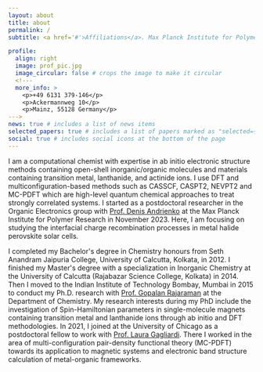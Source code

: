 ```yaml
---
layout: about
title: about
permalink: /
subtitle: <a href='#'>Affiliations</a>. Max Planck Institute for Polymer Research

profile:
  align: right
  image: prof_pic.jpg
  image_circular: false # crops the image to make it circular
  <!---
  more_info: >
    <p>+49 6131 379-146</p>
    <p>Ackermannweg 10</p>
    <p>Mainz, 55128 Germany</p>
--->
news: true # includes a list of news items
selected_papers: true # includes a list of papers marked as "selected={true}"
social: true # includes social icons at the bottom of the page
---
```


I am a computational chemist with expertise in ab initio electronic structure methods containing open-shell inorganic/organic molecules and materials containing transition metal, lanthanide, and actinide ions. I use DFT and multiconfiguration-based methods such as CASSCF, CASPT2, NEVPT2 and MC-PDFT which are high-level quantum chemical approaches to treat strongly correlated systems. I started as a postdoctoral researcher in the Organic Electronics group with [Prof. Denis Andrienko](https://www2.mpip-mainz.mpg.de/~andrienk/) at the Max Planck Institute for Polymer Research in November 2023. Here, I am focusing on studying the interfacial charge recombination processes in metal halide perovskite solar cells.

I completed my Bachelor's degree in Chemistry honours from Seth Anandram Jaipuria College, University of Calcutta, Kolkata, in 2012. I finished my Master's degree with a specialization in Inorganic Chemistry at the University of Calcutta (Rajabazar Science College, Kolkata) in 2014. Then I moved to the Indian Institute of Technology Bombay, Mumbai in 2015 to conduct my Ph.D. research with [Prof. Gopalan Rajaraman](https://www.chem.iitb.ac.in/~rajaraman/) at the Department of Chemistry. My research interests during my PhD include the investigation of Spin-Hamiltonian parameters in single-molecule magnets containing transition metal and lanthanide ions through ab initio and DFT methodologies. In 2021, I joined at the University of Chicago as a postdoctoral fellow to work with [Prof. Laura Gagliardi](https://gagliardigroup.uchicago.edu/). There I worked in the area of multi-configuration pair-density functional theory (MC-PDFT) towards its application to magnetic systems and electronic band structure calculation of metal-organic frameworks.

<!---
Put your address / P.O. box / other info right below your picture. You can also disable any of these elements by editing `profile` property of the YAML header of your `_pages/about.md`. Edit `_bibliography/papers.bib` and Jekyll will render your [publications page](/al-folio/publications/) automatically.

# Link to your social media connections, too. This theme is set up to use [Font Awesome icons](https://fontawesome.com/) and [Academicons](https://jpswalsh.github.io/academicons/), like the ones below. Add your Facebook, Twitter, LinkedIn, Google Scholar, or just disable all of them.
-->

